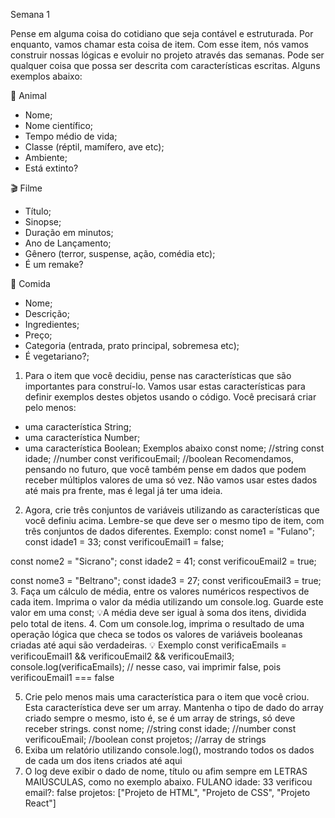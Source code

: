 Semana 1


Pense em alguma coisa do cotidiano que seja contável e estruturada. Por enquanto, vamos chamar esta coisa de item. Com esse item, nós vamos construir nossas lógicas e evoluir no projeto através das semanas. Pode ser qualquer coisa que possa ser descrita com características escritas. Alguns exemplos abaixo:

🐳 Animal
* Nome;
* Nome científico;
* Tempo médio de vida;
* Classe (réptil, mamífero, ave etc);
* Ambiente;
* Está extinto?

 🎬 Filme
* Título;
* Sinopse;
* Duração em minutos;
* Ano de Lançamento;
* Gênero (terror, suspense, ação, comédia etc);
* É um remake?

 🍕 Comida
* Nome;
* Descrição;
* Ingredientes;
* Preço;
* Categoria (entrada, prato principal, sobremesa etc);
* É vegetariano?;

1. Para o item que você decidiu, pense nas características que são importantes para construí-lo. Vamos usar estas características para definir exemplos destes objetos usando o código.
Você precisará criar pelo menos:
  * uma característica String;
  * uma característica Number;
  * uma característica Boolean;
Exemplos abaixo
const nome; //string
const idade; //number 
const verificouEmail; //boolean 
Recomendamos, pensando no futuro, que você também pense em dados que podem receber múltiplos valores de uma só vez. Não vamos usar estes dados até mais pra frente, mas é legal já ter uma ideia.
2. Agora, crie três conjuntos de variáveis utilizando as características que você definiu acima. Lembre-se que deve ser o mesmo tipo de item, com três conjuntos de dados diferentes.
Exemplo:
const nome1 = "Fulano";
const idade1 = 33;
const verificouEmail1 = false;

const nome2 = "Sicrano";
const idade2 = 41;
const verificouEmail2 = true;

const nome3 = "Beltrano";
const idade3 = 27;
const verificouEmail3 = true;
3. Faça um cálculo de média, entre os valores numéricos respectivos de cada item. Imprima o valor da média utilizando um console.log. Guarde este valor em uma const;
💡A média deve ser igual à soma dos itens, dividida pelo total de itens.
4. Com um console.log, imprima o resultado de uma operação lógica que checa se todos os valores de variáveis booleanas criadas até aqui são verdadeiras.
💡 Exemplo
const verificaEmails = verificouEmail1 && verificouEmail2 && verificouEmail3;
console.log(verificaEmails);
// nesse caso, vai imprimir false, pois verificouEmail1 === false

5. Crie pelo menos mais uma característica para o item que você criou. Esta característica deve ser um array. Mantenha o tipo de dado do array criado sempre o mesmo, isto é, se é um array de strings, só deve receber strings.
const nome; //string
const idade; //number
const verificouEmail; //boolean
const projetos; //array de strings
6. Exiba um relatório utilizando console.log(), mostrando todos os dados de cada um dos itens criados até aqui
  1. O log deve exibir o dado de nome, título ou afim sempre em LETRAS MAIÚSCULAS, como no exemplo abaixo.
FULANO
idade: 33
verificou email?: false
projetos: ["Projeto de HTML", "Projeto de CSS", "Projeto React"] 
